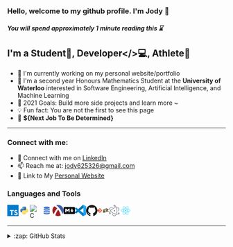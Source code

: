 ### Hello, welcome to my github profile. I'm Jody 👋

##### You will spend approximately 1 minute reading this ⌛️


## I'm a Student📖, Developer</>💻, Athlete🏀
- 👤 I'm currently working on my personal website/portfolio
- 🏫 I'm a second year Honours Mathematics Student at the **University of Waterloo** interested in Software Engineering, Artificial Intelligence, and Machine Learning
- 🎯 2021 Goals: Build more side projects and learn more ~
- 💡 Fun fact: You are not the first to see this page
- 💼 **${Next Job To Be Determined}**




---

### Connect with me:
- 💼 Connect with me on <a href="https://www.linkedin.com/in/jody-zhou/">LinkedIn</a>
- 📫 Reach me at: jody625326@gmail.com
- 👨 Link to My <a href="https://jodyz0203.github.io/Personal-Website/">Personal Website</a>


### Languages and Tools
<img align="left" alt="Typescript" width="26px" src="https://raw.githubusercontent.com/github/explore/80688e429a7d4ef2fca1e82350fe8e3517d3494d/topics/typescript/typescript.png"/>
<img align="left" alt="Python" width="26px" src="https://raw.githubusercontent.com/github/explore/78df643247d429f6cc873026c0622819ad797942/topics/python/python.png" />
<img align="left" alt="C" width="26px" src="https://img.icons8.com/color/2x/c-programming.png" />
<img align="left" alt="Sql" width="26px" src="https://raw.githubusercontent.com/github/explore/80688e429a7d4ef2fca1e82350fe8e3517d3494d/topics/sql/sql.png" />
<img align="left" alt="Racket" width="26px" src="https://raw.githubusercontent.com/github/explore/78df643247d429f6cc873026c0622819ad797942/topics/racket/racket.png" />
<img align="left" alt="Markdown" width="26px" src="https://raw.githubusercontent.com/github/explore/80688e429a7d4ef2fca1e82350fe8e3517d3494d/topics/markdown/markdown.png" />
<img align="left" alt="Visual Studio Code" width="26px" src="https://raw.githubusercontent.com/github/explore/80688e429a7d4ef2fca1e82350fe8e3517d3494d/topics/visual-studio-code/visual-studio-code.png" />
<img align="left" alt="GitHub" width="26px" src="https://raw.githubusercontent.com/github/explore/78df643247d429f6cc873026c0622819ad797942/topics/github/github.png" />
<img align="left" alt="Git" width="26px" src="https://raw.githubusercontent.com/github/explore/80688e429a7d4ef2fca1e82350fe8e3517d3494d/topics/git/git.png" />
<img align="left" alt="Electron" width="26px" src="https://raw.githubusercontent.com/github/explore/80688e429a7d4ef2fca1e82350fe8e3517d3494d/topics/electron/electron.png" />
<img align="left" alt="Electron" width="26px" src="https://raw.githubusercontent.com/github/explore/80688e429a7d4ef2fca1e82350fe8e3517d3494d/topics/react/react.png" />

<br>
<br>

---

<details>
  <summary>:zap: GitHub Stats</summary>

  <img align="center" alt="JodyZ0203's GitHub Stats" src="https://github-readme-stat.jodyz0203.vercel.app/api?username=jodyz0203&show_icons=true&hide_border=false&theme=nord" />

 <img align="center" alt="JodyZ0203's GitHub Stats" src="https://github-readme-stats.vercel.app/api/top-langs/?username=jodyz0203&layout=compact&theme=nord" />
  

  <p align = "center">
    <img src="https://wakatime.com/share/@647db372-066e-49a9-90a2-4f9e71bdc070/ba83aa0b-96d7-4cd8-9bad-dc878a63853a.svg" height="395"/>
  </p>
  
  
  [![Page Views Count](https://badges.toozhao.com/badges/01F5A06MJGFF0FTQR6BYC20KT9/blue.svg)](https://badges.toozhao.com/stats/01F5A06MJGFF0FTQR6BYC20KT9 "Get your own page views count badge on badges.toozhao.com")
</details>



<!--START_SECTION:waka-->
<!--END_SECTION:waka-->


